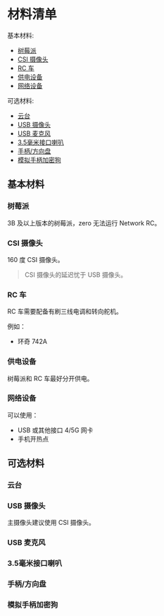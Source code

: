# 材料清单


基本材料:

- [树莓派](#树莓派)
- [CSI 摄像头](#csi-摄像头)
- [RC 车](#rc-车)
- [供电设备](#供电设备)
- [网络设备](#网络设备)

可选材料:

- [云台](#云台)
- [USB 摄像头](#usb-摄像头)
- [USB 麦克风](#usb-麦克风)
- [3.5毫米接口喇叭](#35毫米接口喇叭)
- [手柄/方向盘](#手柄方向盘)
- [模拟手柄加密狗](#模拟手柄加密狗)

## 基本材料

### 树莓派

3B 及以上版本的树莓派，zero 无法运行 Network RC。

### CSI 摄像头

160 度 CSI 摄像头。

> CSI 摄像头的延迟忧于 USB 摄像头。

### RC 车

RC 车需要配备有刷三线电调和转向舵机。

例如：

- 环奇 742A

### 供电设备

树莓派和 RC 车最好分开供电。

### 网络设备

可以使用：
- USB 或其他接口 4/5G 网卡
- 手机开热点

## 可选材料

### 云台

### USB 摄像头

主摄像头建议使用 CSI 摄像头。

### USB 麦克风

### 3.5毫米接口喇叭

### 手柄/方向盘

### 模拟手柄加密狗